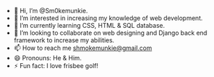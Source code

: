 - 👋 Hi, I’m @Sm0kemunkie.
- 👀 I’m interested in increasing my knowledge of web development.
- 🌱 I’m currently learning CSS, HTML & SQL database.
- 💞️ I’m looking to collaborate on web designing and Django back end framework to increase my abilities.
- 📫 How to reach me shmokemunkie@gmail.com
- 😄 Pronouns: He & Him.
- ⚡ Fun fact: I love frisbee golf!

<!---
Sm0kemunkie/Sm0kemunkie is a ✨ special ✨ repository because its `README.md` (this file) appears on your GitHub profile.
You can click the Preview link to take a look at your changes.
--->
